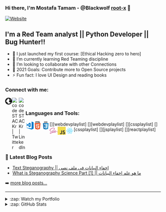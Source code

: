### Hi there, I'm Mostafa Tamam - @Blackwolf [root-x][website] 👋

[![Website](https://img.shields.io/website?label=codeSTACKr.com&style=for-the-badge&url=https://root-x.dev/)](https://root-x.dev/)

## I'm a Red Team analyst || Python Developer || Bug Hunter!!

- 🔭 I just launched my first course: [Ethical Hacking zero to hero]
- 🌱 I’m currently learning Red Teaming discipline
- 👯 I’m looking to collaborate with other Connections
- 🥅 2021 Goals: Contribute more to Open Source projects
- ⚡ Fun fact: I love UI Design and reading books


### Connect with me:

[<img align="left" alt="codeSTACKr.com" width="22px" src="https://raw.githubusercontent.com/iconic/open-iconic/master/svg/globe.svg" />][website]
[<img align="left" alt="codeSTACKr | Twitter" width="22px" src="https://cdn.jsdelivr.net/npm/simple-icons@v3/icons/twitter.svg" />][twitter]
[<img align="left" alt="codeSTACKr | LinkedIn" width="22px" src="https://cdn.jsdelivr.net/npm/simple-icons@v3/icons/linkedin.svg" />][linkedin]

<br />

### Languages and Tools:

[<img align="left" alt="Visual Studio Code" width="26px" src="https://raw.githubusercontent.com/github/explore/80688e429a7d4ef2fca1e82350fe8e3517d3494d/topics/visual-studio-code/visual-studio-code.png" />][webdevplaylist]
[<img align="left" alt="HTML5" width="26px" src="https://raw.githubusercontent.com/github/explore/80688e429a7d4ef2fca1e82350fe8e3517d3494d/topics/html/html.png" />][webdevplaylist]
[<img align="left" alt="CSS3" width="26px" src="https://raw.githubusercontent.com/github/explore/80688e429a7d4ef2fca1e82350fe8e3517d3494d/topics/css/css.png" />][cssplaylist]
[<img align="left" alt="Sass" width="26px" src="https://raw.githubusercontent.com/github/explore/80688e429a7d4ef2fca1e82350fe8e3517d3494d/topics/sass/sass.png" />][cssplaylist]
[<img align="left" alt="JavaScript" width="26px" src="https://raw.githubusercontent.com/github/explore/80688e429a7d4ef2fca1e82350fe8e3517d3494d/topics/javascript/javascript.png" />][jsplaylist]
[<img align="left" alt="React" width="26px" src="https://raw.githubusercontent.com/github/explore/80688e429a7d4ef2fca1e82350fe8e3517d3494d/topics/react/react.png" />][reactplaylist]


<br />
<br />


### 📕 Latest Blog Posts

<!-- BLOG-POST-LIST:START -->
- [Text Steganography || اخفاء البيانات فى ملف نصى  ](https://root-x.dev/blog/article/text-steganography)
- [What is Steganography Science Part [1] || ما هو علم اخفاء البيانات ](https://root-x.dev/blog/article/what-is-steganography-science)
<!-- BLOG-POST-LIST:END -->

➡️ [more blog posts...](https://root-x.dev/blog)

---

<details>
  <summary>:zap: Watch my Portfolio</summary>
  
<!--START my Portfolio -->
- 🎉 (https://www.root-x.dev/Mostafa-Tamam/) in [Mostafa Tamam Portfolio](https://www.root-x.dev/Mostafa-Tamam/)

<!--END my Portfolio-->

</details>

<details>
  <summary>:zap: GitHub Stats</summary>

  <img align="left" alt="GitHub Stats" src="https://github-readme-stats.codestackr.vercel.app/api?username=BlackWolfed&show_icons=true&hide_border=true" />

</details>

[website]: https://root-x.dev
[twitter]: https://twitter.com/BlackWo50331384
[linkedin]: https://www.linkedin.com/in/mostafa-bn-tamam-96308216a/


